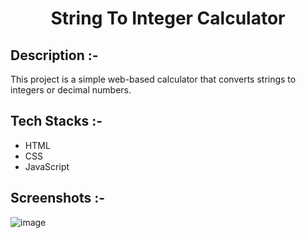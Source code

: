 # <p align="center">String To Integer Calculator</p>

## Description :-

This project is a simple web-based calculator that converts strings to integers or decimal numbers.

## Tech Stacks :-

- HTML
- CSS
- JavaScript

## Screenshots :-

![image](https://github.com/Rakesh9100/CalcDiverse/assets/73993775/1fa44041-31b9-419d-9653-756b7e7d83ea)
